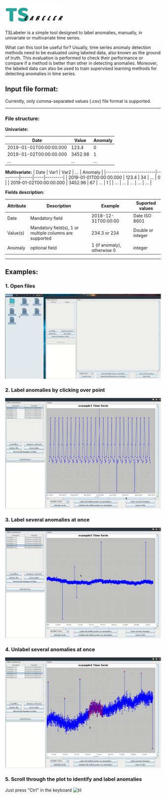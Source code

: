 ![til](./src/main/resources/icons/ts_icon_transp_small.png)

TSLabeler is a simple tool designed to label anomalies, manually, in univariate or multivariate time series.

What can this tool be useful for? Usually, time series anomaly detection methods need to be evaluated using labeled data, also known as the ground of truth. This evaluation is performed to check their performance or compare if a method is better than other in detecting anomalies. Moreover, the labeled data can also be used to train supervised learning methods for detecting anomalies in time series.


## Input file format:

Currently, only comma-separated values (.csv) file format is supported.

----------------------------------------------------
### File structure:

**Univariate:**

| Date                    | Value   | Anomaly |
|-------------------------|---------|---------|
| 2019-01-01T00:00:00.000 | 123.4   | 0       |
| 2019-01-02T00:00:00.000 | 3452.98 | 1       |
| ...                     | ...     | ...     |

**Multivariate:**
| Date                    | Var1    | Var2 | ... | Anomaly |
|-------------------------|---------|------|-----|---------|
| 2019-01-01T00:00:00.000 | 123.4   | 34   | ... | 0       |
| 2019-01-02T00:00:00.000 | 3452.98 | 67   | ... | 1       |
| ...                     | ...     | ...  | ... | ...     |


**Fields description:**


| Attribute | Description                                            | Example                     | Suported values   |
|-----------|--------------------------------------------------------|-----------------------------|-------------------|
| Date      | Mandatory field                                        | 2018-12-31T00:00:00         | Date ISO 8601     |
| Value(s)  | Mandatory field(s), 1 or multiple columns are supported | 234.3 or 234                | Double or integer |
| Anomaly   | optional field                                         | 1 (if anomaly), otherwise 0 | integer           |

_____________________________________

## Examples:

### 1. Open files  
![til](./src/main/doc/gifs/load_files.gif)

### 2. Label anomalies by clicking over point
![til](./src/main/doc/gifs/label_single_anomalies.gif)

### 3. Label several anomalies at once
![til](./src/main/doc/gifs/label_multiple_anomalies.gif)

### 4. Unlabel several anomalies at once
![til](./src/main/doc/gifs/unlabel_multiple_anomalies.gif)


### 5. Scroll through the plot to identify and label anomalies
   Just press "Ctrl" in the keyboard 
![til](./src/main/doc/gifs/scroll_over_timeseries.gif)